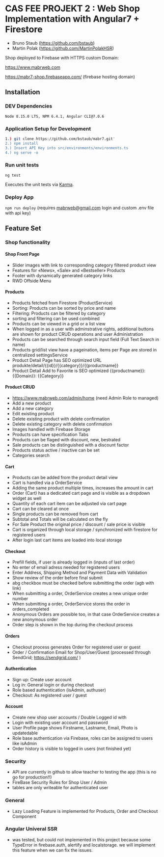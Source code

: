 # CAS FEE PROJEKT 2 : Web Shop Implementation with Angular7 + Firestore

- Bruno Staub (https://github.com/bstaub)
- Martin Polak (https://github.com/MartinPolakHSR)


Shop deployed to Firebase with HTTPS custom Domain:

https://www.mabrweb.com

https://mabr7-shop.firebaseapp.com/  (firebase hosting domain)


## Installation

### DEV Dependencies

`Node 8.15.0 LTS, NPM 6.4.1, Angular CLI@7.0.6`

### Application Setup for Development

```bash
1.) git clone https://github.com/bstaub/mabr7.git'
2.) npm install
3.) Insert API Key into src/environments/environments.ts
4.) ng serve -o
```

### Run unit tests

`ng test`

Executes the unit tests via [Karma](https://karma-runner.github.io).


### Deploy App

`npm run deploy` (requires mabrweb@gmail.com login and custom .env file with api key)

## Feature Set

### Shop functionality

#### Shop Front Page

- Slider images with link to corresponding category filtered product view
- Features for «News», «Sale» and «Bestseller» Products
- Footer with dynamically generated category links
- RWD Offside Menu 


#### Products

- Products fetched from Firestore (ProductService)
- Sorting: Products can be sorted by price and name
- Filtering: Products can be filtered by category
- sorting and filtering can be used combined
- Products can be viewed in a grid or a list view
- When logged in as a user with adminstrative rights, additional buttons are shown for product CRUD operations and user Administration
- Products can be searched through search input field (Full Text Search in name)
- Products grid/list view have a pageination, items per Page are stored in centralized settingsService
- Product Detail Page has SEO optimized URL produkte/detail/{{id}}/{{category}}/{{productname}}
- Product Detail Add to Favorite is SEO optimized {{productname}}: {{Domain}}: {{Category}}


#### Product CRUD

- https://www.mabrweb.com/admin/home (need Admin Role to managed)
- Add a new product
- Add a new category
- Edit existing product
- Delete existing product with delete confirmation
- Delete existing category with delete confirmation
- Images handled with Firebase Storage
- Products can have specification Tabs
- Products can be flaged with discount, new, bestrated 
- Sale products can be distinguished with a discount factor
- Products status active / inactive can be set
- Categories search 



#### Cart

- Products can be added from the product detail view
- Cart is handled via a OrderService
- Adding the same product multiple times, increases the amount in cart
- Order (Cart) has a dedicated cart page and is visible as a dropdown widget as well
- Quantity of each cart item can be adjusted via cart page
- Cart can be cleared at once
- Single products can be removed from cart
- Subtotal and Totals will be calculated on the fly
- For Sale Product the original price / discount / sale price is visible
- Cart is organized through local storage / synchronized with firestore for registered users
- After login last cart items are loaded into local storage


#### Checkout

- Prefill fields, if user is already logged in (inputs of last order)
- No enter of email adress needed for registered users
- Enter Address, Shipping Method and Payment Data with Validation
- Show review of the order before final submit
- abg checkbox must be checked before submitting the order (agb with link)
- When submitting a order, OrderService creates a new unique order number
- When submitting a order, OrderService stores the order in orders_completed
- Anonymous Orders are possible too, in that case OrderService creates a new anonymous order
- Order step is shown in the top during the checkout process


#### Orders

- Checkout process generates Order for registered user or guest
- Order / Confirmation Email for Shop/User/Guest (processed through SendGrid; https://sendgrid.com/ )



#### Authentication

- Sign up: Create user account
- Log in: General login or during checkout
- Role based authentication (isAdmin, authuser)
- Checkout: As registered user / guest


#### Account

- Create new shop user accounts / Double Logged id with 
- Login with existing user account and password 
- User Profile page shows Firstname, Lastname, Email, Photo is updatedable
- Role base authentication via Firebase, roles can be assigned to users like isAdmin
- Order history is visible to logged in users (not finished yet)


### Security

- API are currently in github to allow teacher to testing the app (this is no go for production!!)
- FireBase Security Rules for Shop User / Admin
- tables are only writeable for authenticated user

### General

- Lazy Loading Feature is implemented for Products, Order and Checkout Component

### Angular Univeral SSR

- was tested, but could not implemented in this project because some TypeError in firebase.auth, alertify and localstorage. we will implement this feature when we can fix the issues.
